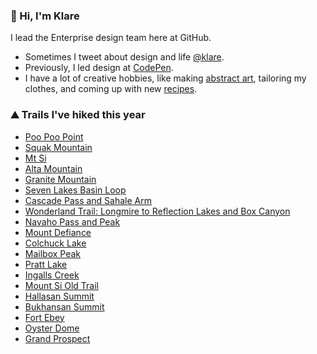 ### 👋 Hi, I'm Klare

I lead the Enterprise design team here at GitHub.

- Sometimes I tweet about design and life [@klare](https://www.twitter.com/klare).
- Previously, I led design at [CodePen](https://www.codepen.io).
- I have a lot of creative hobbies, like making [abstract art](https://wsartwalk.files.wordpress.com/2017/05/klare_frank1.jpg?w=768), tailoring my clothes, and coming up with new [recipes](https://github.com/kfrank/recipes).

### ⛰️ Trails I've hiked this year

- [Poo Poo Point](https://www.wta.org)
- [Squak Mountain](https://www.wta.org)
- [Mt Si](https://www.wta.org)
- [Alta Mountain](https://www.wta.org/go-hiking/hikes/alta-mountain)
- [Granite Mountain](https://www.wta.org/go-hiking/hikes/granite-mountain)
- [Seven Lakes Basin Loop](https://www.wta.org/go-hiking/hikes/seven-lakes-basin)
- [Cascade Pass and Sahale Arm](https://www.wta.org/go-hiking/hikes/sahale-arm)
- [Wonderland Trail: Longmire to Reflection Lakes and Box Canyon](https://www.mountaineers.org/activities/routes-places/longmire-reflection-lakes-box-canyon-via)
- [Navaho Pass and Peak](https://www.wta.org/go-hiking/hikes/navaho-peak)
- [Mount Defiance](https://www.wta.org/go-hiking/hikes/mount-defiance)
- [Colchuck Lake](https://www.wta.org/go-hiking/hikes/colchuck-lake)
- [Mailbox Peak](https://www.wta.org/go-hiking/hikes/mailbox-peak)
- [Pratt Lake](https://www.wta.org/go-hiking/hikes/pratt-lake)
- [Ingalls Creek](https://www.wta.org/go-hiking/hikes/ingalls-creek)
- [Mount Si Old Trail](https://www.wta.org/go-hiking/hikes/mount-si-old-trail)
- [Hallasan Summit](https://www.alltrails.com/trail/south-korea/jeju/hallasan-summit-through-hike?u=i)
- [Bukhansan Summit](https://www.alltrails.com/explore/trail/south-korea/seoul/bukhansan-main-route)
- [Fort Ebey](https://www.wta.org/go-hiking/hikes/fort-ebey-state-park)
- [Oyster Dome](https://www.wta.org/go-hiking/hikes/oyster-dome)
- [Grand Prospect](https://www.wta.org/go-hiking/hikes/rattlesnake-mountain-grand-prospect)
